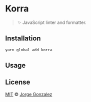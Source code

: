 # Korra

> ✨ JavaScript linter and formatter.

## Installation

```sh
yarn global add korra
```

## Usage

## License

[MIT](/LICENSE) © [Jorge Gonzalez](https://jorgegonzalez.io)
